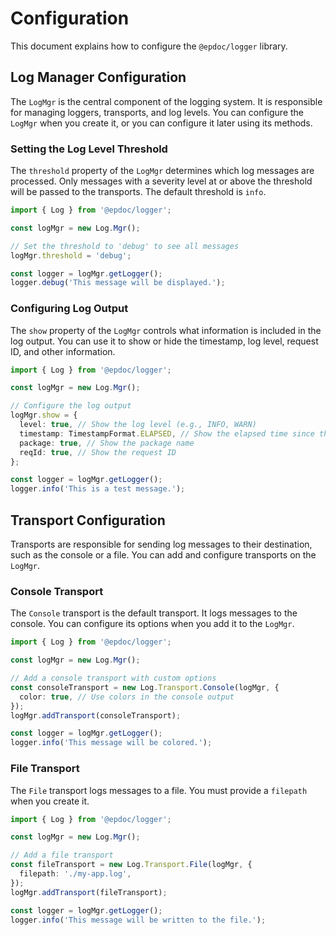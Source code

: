 # Configuration

This document explains how to configure the `@epdoc/logger` library.

## Log Manager Configuration

The `LogMgr` is the central component of the logging system. It is responsible for managing loggers, transports, and log
levels. You can configure the `LogMgr` when you create it, or you can configure it later using its methods.

### Setting the Log Level Threshold

The `threshold` property of the `LogMgr` determines which log messages are processed. Only messages with a severity
level at or above the threshold will be passed to the transports. The default threshold is `info`.

```typescript
import { Log } from '@epdoc/logger';

const logMgr = new Log.Mgr();

// Set the threshold to 'debug' to see all messages
logMgr.threshold = 'debug';

const logger = logMgr.getLogger();
logger.debug('This message will be displayed.');
```

### Configuring Log Output

The `show` property of the `LogMgr` controls what information is included in the log output. You can use it to show or
hide the timestamp, log level, request ID, and other information.

```typescript
import { Log } from '@epdoc/logger';

const logMgr = new Log.Mgr();

// Configure the log output
logMgr.show = {
  level: true, // Show the log level (e.g., INFO, WARN)
  timestamp: TimestampFormat.ELAPSED, // Show the elapsed time since the application started
  package: true, // Show the package name
  reqId: true, // Show the request ID
};

const logger = logMgr.getLogger();
logger.info('This is a test message.');
```

## Transport Configuration

Transports are responsible for sending log messages to their destination, such as the console or a file. You can add and
configure transports on the `LogMgr`.

### Console Transport

The `Console` transport is the default transport. It logs messages to the console. You can configure its options when
you add it to the `LogMgr`.

```typescript
import { Log } from '@epdoc/logger';

const logMgr = new Log.Mgr();

// Add a console transport with custom options
const consoleTransport = new Log.Transport.Console(logMgr, {
  color: true, // Use colors in the console output
});
logMgr.addTransport(consoleTransport);

const logger = logMgr.getLogger();
logger.info('This message will be colored.');
```

### File Transport

The `File` transport logs messages to a file. You must provide a `filepath` when you create it.

```typescript
import { Log } from '@epdoc/logger';

const logMgr = new Log.Mgr();

// Add a file transport
const fileTransport = new Log.Transport.File(logMgr, {
  filepath: './my-app.log',
});
logMgr.addTransport(fileTransport);

const logger = logMgr.getLogger();
logger.info('This message will be written to the file.');
```
